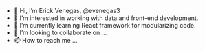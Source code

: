 - 👋 Hi, I’m Erick Venegas, @evenegas3
- 👀 I’m interested in working with data and front-end development.
- 🌱 I’m currently learning React framework for modularizing code.
- 💞️ I’m looking to collaborate on ...
- 📫 How to reach me ...

<!---
evenegas3/evenegas3 is a ✨ special ✨ repository because its `README.md` (this file) appears on your GitHub profile.
You can click the Preview link to take a look at your changes.
--->
